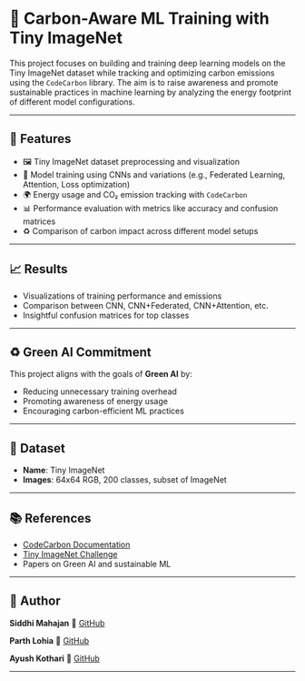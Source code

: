 # 🌱 Carbon-Aware ML Training with Tiny ImageNet

This project focuses on building and training deep learning models on the Tiny ImageNet dataset while tracking and optimizing carbon emissions using the `CodeCarbon` library. The aim is to raise awareness and promote sustainable practices in machine learning by analyzing the energy footprint of different model configurations.

---

## 📌 Features

- 🖼️ Tiny ImageNet dataset preprocessing and visualization
- 🧠 Model training using CNNs and variations (e.g., Federated Learning, Attention, Loss optimization)
- 🌍 Energy usage and CO₂ emission tracking with `CodeCarbon`
- 📊 Performance evaluation with metrics like accuracy and confusion matrices
- ♻️ Comparison of carbon impact across different model setups

---

## 📈 Results

- Visualizations of training performance and emissions
- Comparison between CNN, CNN+Federated, CNN+Attention, etc.
- Insightful confusion matrices for top classes

---

## ♻️ Green AI Commitment

This project aligns with the goals of **Green AI** by:
- Reducing unnecessary training overhead
- Promoting awareness of energy usage
- Encouraging carbon-efficient ML practices

---

## 🧠 Dataset

- **Name**: Tiny ImageNet
- **Images**: 64x64 RGB, 200 classes, subset of ImageNet

---

## 📚 References

- [CodeCarbon Documentation](https://mlco2.github.io/codecarbon/)
- [Tiny ImageNet Challenge](https://tiny-imagenet.herokuapp.com/)
- Papers on Green AI and sustainable ML

---

## 👤 Author

**Siddhi Mahajan**  🔗 [GitHub](https://github.com/SiddhiMahajan594)

**Parth Lohia**  🔗 [GitHub](https://github.com/lohiaparth)

**Ayush Kothari**  🔗 [GitHub](https://github.com/ayushkothariii)

---

